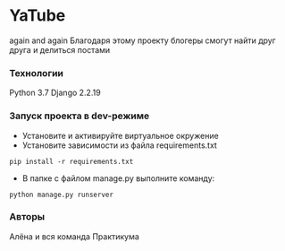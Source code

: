 # YaTube
again and again
Благодаря этому проекту блогеры смогут найти друг друга и делиться постами
### Технологии
Python 3.7
Django 2.2.19
### Запуск проекта в dev-режиме
- Установите и активируйте виртуальное окружение
- Установите зависимости из файла requirements.txt
```
pip install -r requirements.txt
``` 
- В папке с файлом manage.py выполните команду:
```
python manage.py runserver
```
### Авторы
Алёна и вся команда Практикума 
